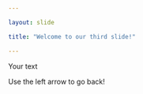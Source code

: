 ```yaml
---

layout: slide

title: "Welcome to our third slide!"

---
```


Your text

Use the left arrow to go back! 
